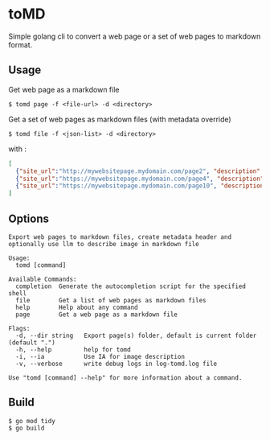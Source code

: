 # toMD

Simple golang cli to convert a web page or a set of web pages to markdown format.

## Usage

Get web page as a markdown file
```shell
$ tomd page -f <file-url> -d <directory>
```

Get a set of web pages as markdown files (with metadata override)

```shell
$ tomd file -f <json-list> -d <directory>
```

with :
```json
[
  {"site_url":"http://mywebsitepage.mydomain.com/page2", "description":"my page description","title":"","tags":["tag1","tag2"]},
  {"site_url":"https://mywebsitepage.mydomain.com/page4", "description":"my page description","title":""},
  {"site_url":"https://mywebsitepage.mydomain.com/page10", "description":"my page description ","title":"Page 10, xxxxx", "authors": ["author1","author2"]}
]
```

## Options 

```shell
Export web pages to markdown files, create metadata header and optionally use llm to describe image in markdown file

Usage:
  tomd [command]

Available Commands:
  completion  Generate the autocompletion script for the specified shell
  file        Get a list of web pages as markdown files
  help        Help about any command
  page        Get a web page as a markdown file

Flags:
  -d, --dir string   Export page(s) folder, default is current folder (default ".")
  -h, --help         help for tomd
  -i, --ia           Use IA for image description
  -v, --verbose      write debug logs in log-tomd.log file

Use "tomd [command] --help" for more information about a command.
```

## Build

```shell
$ go mod tidy
$ go build
```